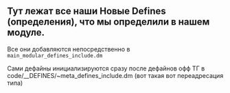 ## Тут лежат все наши Новые Defines (определения), что мы определили в нашем модуле.

Все они добавляются непосредственно в `main_modular_defines_include.dm`

Сами дефайны инициализируются сразу после дефайнов офф ТГ в code/\_\_DEFINES/~meta_defines_include.dm (вот такая вот переадресация типа)
